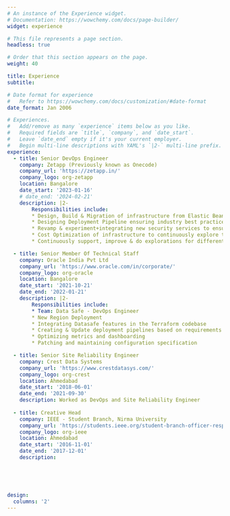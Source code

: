 ```yaml
---
# An instance of the Experience widget.
# Documentation: https://wowchemy.com/docs/page-builder/
widget: experience

# This file represents a page section.
headless: true

# Order that this section appears on the page.
weight: 40

title: Experience
subtitle:

# Date format for experience
#   Refer to https://wowchemy.com/docs/customization/#date-format
date_format: Jan 2006

# Experiences.
#   Add/remove as many `experience` items below as you like.
#   Required fields are `title`, `company`, and `date_start`.
#   Leave `date_end` empty if it's your current employer.
#   Begin multi-line descriptions with YAML's `|2-` multi-line prefix.
experience:
  - title: Senior DevOps Engineer
    company: Zetapp (Previously known as Onecode)
    company_url: 'https://zetapp.in/'
    company_logo: org-zetapp
    location: Bangalore
    date_start: '2023-01-16'
    # date_end: '2024-02-21'
    description: |2-
        Responsibilities include:
        * Design, Build & Migration of infrastructure from Elastic Beanstalk to Kubernetes environment
        * Designing Deployment Pipeline ensuring industry best practices with various tools 
        * Revamp & experiment+integrating new security services to ensure the compliance of systems.
        * Cost Optimization of infrastructure to continuously explore the ways to innovate.
        * Continuously support, improve & do explorations for different environments like dev, QA, pre-prod & production environments.

  - title: Senior Member Of Technical Staff
    company: Oracle India Pvt Ltd
    company_url: 'https://www.oracle.com/in/corporate/'
    company_logo: org-oracle
    location: Bangalore
    date_start: '2021-10-21'
    date_end: '2022-01-21'
    description: |2-
        Responsibilities include:
        * Team: Data Safe - DevOps Engineer
        * New Region Deployment
        * Integrating Datasafe features in the Terraform codebase
        * Creating & Update deployment pipelines based on requirements
        * Optimizing metrics and dashboarding
        * Patching and maintaining configuration specification

  - title: Senior Site Reliability Engineer
    company: Crest Data Systems
    company_url: 'https://www.crestdatasys.com/'
    company_logo: org-crest
    location: Ahmedabad
    date_start: '2018-06-01'
    date_end: '2021-09-30'
    description: Worked as DevOps and Site Reliability Engineer
    
  - title: Creative Head
    company: IEEE - Student Branch, Nirma University
    company_url: 'https://students.ieee.org/student-branch-officer-responsibilities-and-administration/'
    company_logo: org-ieee
    location: Ahmedabad
    date_start: '2016-11-01'
    date_end: '2017-12-01'
    description: 
    
    
      
    

design:
  columns: '2'
---
```

